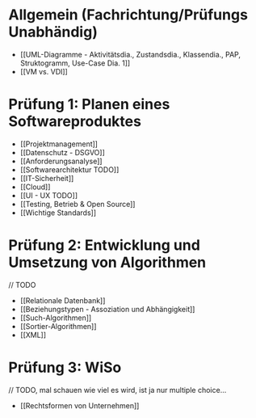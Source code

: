 # Allgemein (Fachrichtung/Prüfungs Unabhändig)
- [[UML-Diagramme - Aktivitätsdia., Zustandsdia., Klassendia., PAP, Struktogramm, Use-Case Dia. 1]]
- [[VM vs. VDI]]
# Prüfung 1: Planen eines Softwareproduktes
- [[Projektmanagement]]
- [[Datenschutz - DSGVO]]
- [[Anforderungsanalyse]]
- [[Softwarearchitektur TODO]]
- [[IT-Sicherheit]]
- [[Cloud]]
- [[UI - UX TODO]]
- [[Testing, Betrieb & Open Source]]
- [[Wichtige Standards]]

# Prüfung 2: Entwicklung und Umsetzung von Algorithmen
// TODO
- [[Relationale Datenbank]]
- [[Beziehungstypen - Assoziation und Abhängigkeit]]
- [[Such-Algorithmen]]
- [[Sortier-Algorithmen]]
- [[XML]]


# Prüfung 3: WiSo
// TODO, mal schauen wie viel es wird, ist ja nur multiple choice…
- [[Rechtsformen von Unternehmen]]